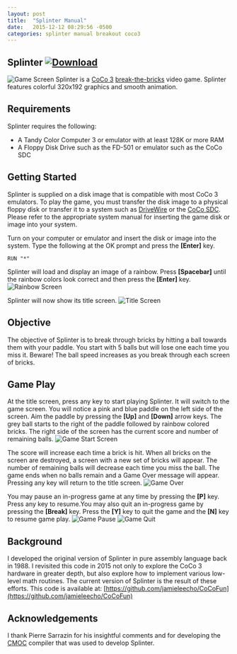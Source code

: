 ```yaml
---
layout: post
title:  "Splinter Manual"
date:   2015-12-12 08:29:56 -0500
categories: splinter manual breakout coco3
---
```

## Splinter   [![Download]({{site.url}}/{{site.baseurl}}/assets/Images/Download.png)]({{site.url}}/{{site.baseurl}}/assets/2015-12-12/Splinter1.dsk)
![Game Screen]({{site.url}}/{{site.baseurl}}/assets/2015-12-12/Images/GameAction.png)
Splinter is a [CoCo 3](http://tandycoco.com/coco3.shtml) [break-the-bricks](https://en.wikipedia.org/wiki/Breakout_(video_game)) video game. Splinter features colorful 320x192 graphics and smooth animation.


## Requirements
Splinter requires the following:


* A Tandy Color Computer 3 or emulator with at least 128K or more RAM
* A Floppy Disk Drive such as the FD-501 or emulator such as the CoCo SDC


## Getting Started
Splinter is supplied on a disk image that is compatible with most CoCo 3 emulators. To play the game, you must transfer the disk image to a physical floppy disk or transfer it to a system such as [DriveWire](https://sites.google.com/site/drivewire4/) or the [CoCo SDC](http://cocosdc.blogspot.com). Please refer to the appropriate system manual for inserting the game disk or image into your system.

Turn on your computer or emulator and insert the disk or image into the system. Type the following at the OK prompt and press the **\[Enter\]** key.

~~~~~~
RUN "*"
~~~~~~

Splinter will load and display an image of a rainbow. Press **\[Spacebar\]** until the rainbow colors look correct and then press the **\[Enter\]** key.
![Rainbow Screen]({{site.url}}/{{site.baseurl}}/assets/2015-12-12/Images/GameRainbow.png)

Splinter will now show its title screen.
![Title Screen]({{site.url}}/{{site.baseurl}}/assets/2015-12-12/Images/GameTitle.png)


## Objective
The objective of Splinter is to break through bricks by hitting a ball towards them with your paddle. You start with 5 balls but will lose one each time you miss it. Beware! The ball speed increases as you break through each screen of bricks.

## Game Play
At the title screen, press any key to start playing Splinter. It will switch to the game screen. You will notice a pink and blue paddle on the left side of the screen. Aim the paddle by pressing the **\[Up\]** and **\[Down\]** arrow keys. The grey ball starts to the right of the paddle followed by rainbow colored bricks. The right side of the screen has the current score and number of remaining balls.
![Game Start Screen]({{site.url}}/{{site.baseurl}}/assets/2015-12-12/Images/GameStart.png)

The score will increase each time a brick is hit. When all bricks on the screen are destroyed, a screen with a new set of bricks will appear. The number of remaining balls will decrease each time you miss the ball. The game ends when no balls remain and a Game Over message will appear. Pressing any key will return to the title screen.
![Game Over]({{site.url}}/{{site.baseurl}}/assets/2015-12-12/Images/GameOver.png)

You may pause an in-progress game at any time by pressing the **\[P\]** key. Press any key to resume.You may also quit an in-progress game by pressing the **\[Break\]** key. Press the **\[Y\]** key to quit the game and the **\[N\]** key to resume game play.
![Game Pause]({{site.url}}/{{site.baseurl}}/assets/2015-12-12/Images/GamePaused.png)
![Game Quit]({{site.url}}/{{site.baseurl}}/assets/2015-12-12/Images/GameQuit.png)


## Background
I developed the original version of Splinter in pure assembly language back in 1988. I revisited this code in 2015 not only to explore the CoCo 3 hardware in greater depth, but also explore how to implement various low-level math routines. The current version of Splinter is the result of these efforts. This code is available at:
[https://github.com/jamieleecho/CoCoFun](https://github.com/jamieleecho/CoCoFun)


## Acknowledgements
I thank Pierre Sarrazin for his insightful comments and for developing the [CMOC](http://perso.b2b2c.ca/sarrazip/dev/cmoc.html) compiler that was used to develop Splinter.
